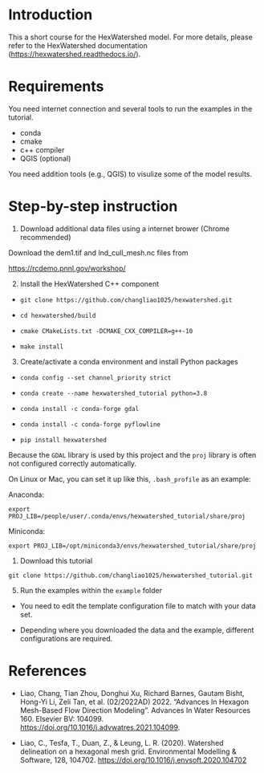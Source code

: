 # Introduction
This a short course for the HexWatershed model.
For more details, please refer to the HexWatershed documentation (https://hexwatershed.readthedocs.io/).

# Requirements

You need internet connection and several tools to run the examples in the tutorial.

- conda 
- cmake
- c++ compiler
- QGIS (optional)

You need addition tools (e.g., QGIS) to visulize some of the model results.

# Step-by-step instruction


1. Download additional data files using a internet brower (Chrome recommended)

Download the dem1.tif and lnd_cull_mesh.nc files from

https://rcdemo.pnnl.gov/workshop/

2. Install the HexWatershed C++ component

- `git clone https://github.com/changliao1025/hexwatershed.git`

- `cd hexwatershed/build`

- `cmake CMakeLists.txt -DCMAKE_CXX_COMPILER=g++-10`

- `make install`

3. Create/activate a conda environment and install Python packages

- `conda config --set channel_priority strict`

- `conda create --name hexwatershed_tutorial python=3.8`

- `conda install -c conda-forge gdal`

- `conda install -c conda-forge pyflowline`

- `pip install hexwatershed`

Because the `GDAL` library is used by this project and the `proj` library is often not configured correctly automatically. 

On Linux or Mac, you can set it up like this, `.bash_profile` as an example:

Anaconda:

`export PROJ_LIB=/people/user/.conda/envs/hexwatershed_tutorial/share/proj`


Miniconda:

`export PROJ_LIB=/opt/miniconda3/envs/hexwatershed_tutorial/share/proj`

1. Download this tutorial

`git clone https://github.com/changliao1025/hexwatershed_tutorial.git`

5. Run the examples within the `example` folder

- You need to edit the template configuration file to match with your data set.

- Depending where you downloaded the data and the example, different configurations are required.


# References

* Liao, Chang, Tian Zhou, Donghui Xu, Richard Barnes, Gautam Bisht, Hong-Yi Li, Zeli Tan, et al. (02/2022AD) 2022. “Advances In Hexagon Mesh-Based Flow Direction Modeling”. Advances In Water Resources 160. Elsevier BV: 104099. 
https://doi.org/10.1016/j.advwatres.2021.104099.

* Liao, C., Tesfa, T., Duan, Z., & Leung, L. R. (2020). Watershed delineation on a hexagonal mesh grid. Environmental Modelling & Software, 128, 104702. https://doi.org/10.1016/j.envsoft.2020.104702